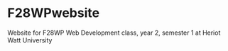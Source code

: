# F28WPwebsite
Website for F28WP Web Development class, year 2, semester 1 at Heriot Watt University
